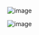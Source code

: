 ![image](https://user-images.githubusercontent.com/49730521/125233222-bcf87400-e2fb-11eb-8dc7-bd71f321bd4d.png)


![image](https://user-images.githubusercontent.com/49730521/125233251-c8e43600-e2fb-11eb-87d1-64a13d1938a5.png)
